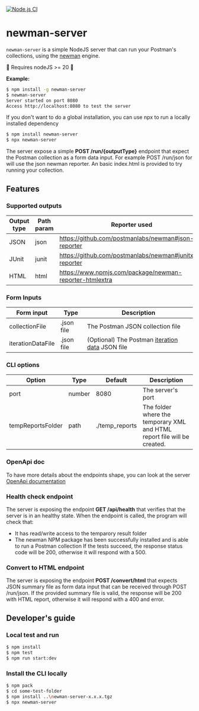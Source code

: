 [![Node.js CI](https://github.com/criteo/newman-server/actions/workflows/node.js.yml/badge.svg)](https://github.com/criteo/newman-server/actions/workflows/node.js.yml)

# newman-server 

`newman-server` is a simple NodeJS server that can run your Postman's collections, using the [newman](https://github.com/postmanlabs/newman) engine.

🚩 Requires nodeJS >= 20 🚩

**Example:**

```sh
$ npm install -g newman-server
$ newman-server
Server started on port 8080
Access http://localhost:8080 to test the server
```

If you don't want to do a global installation, you can use npx to run a locally installed dependency
```sh
$ npm install newman-server
$ npx newman-server
```

The server expose a simple **POST /run/{outputType}** endpoint that expect the Postman collection as a form data input. For example POST /run/json for will use the json newman reporter.
An basic index.html is provided to try running your collection.

## Features

### Supported outputs
|  Output type | Path param | Reporter used                                           |
|--------------|------------|---------------------------------------------------------|
| JSON         | json       | https://github.com/postmanlabs/newman#json-reporter     |
| JUnit        | junit      | https://github.com/postmanlabs/newman#junitxml-reporter |
| HTML         | html       | https://www.npmjs.com/package/newman-reporter-htmlextra |

### Form Inputs
|  Form input       | Type       | Description                                             |
|-------------------|------------|---------------------------------------------------------|
| collectionFile    | .json file | The Postman JSON collection file                        |
| iterationDataFile | .json file | (Optional) The Postman [iteration data](https://learning.postman.com/docs/running-collections/working-with-data-files/) JSON file |

### CLI options
|  Option           | Type   | Default        | Description                        |
|-------------------|--------|----------------|------------------------------------|
| port              | number | 8080           | The server's port                  |
| tempReportsFolder | path   | ./temp_reports | The folder where the temporary XML and HTML report file will be created.  |

### OpenApi doc
To have more details about the endpoints shape, you can look at the server [OpenApi documentation]( https://editor.swagger.io/?url=https://raw.githubusercontent.com/criteo/newman-server/main/public/openapi.yaml)

### Health check endpoint
The server is exposing the endpoint **GET /api/health** that verifies that the server is in an healthy state. When the endpoint is called, the program will check that:
- It has read/write access to the temparory result folder
- The newman NPM package has been successfully installed and is able to run a Postman collection
If the tests succeed, the response status code will be 200, otherwise it will respond with a 500.

### Convert to HTML endpoint
The server is exposing the endpoint **POST /convert/html** that expects JSON summary file as form data input that can be received through POST /run/json. If the provided summary file is valid, the response will be 200 with HTML report, otherwise it will respond with a 400 and error.

## Developer's guide

### Local test and run
```sh
$ npm install
$ npm test
$ npm run start:dev
```

### Install the CLI locally
```sh
$ npm pack 
$ cd some-test-folder
$ npm install ..\newman-server-x.x.x.tgz
$ npx newman-server
```
